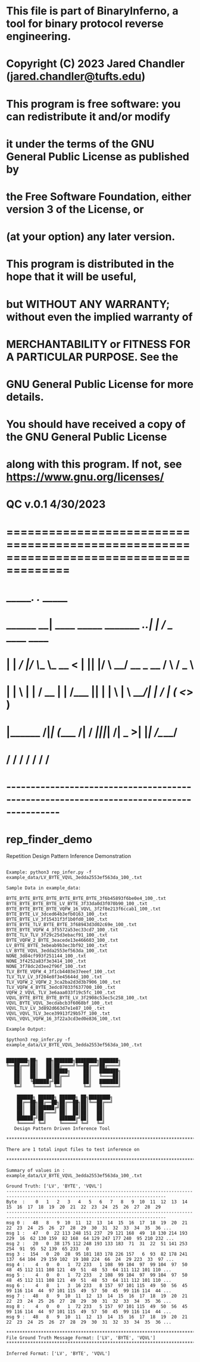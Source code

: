 # This file is part of BinaryInferno, a tool for binary protocol reverse engineering.
# Copyright (C) 2023 Jared Chandler (jared.chandler@tufts.edu)

# This program is free software: you can redistribute it and/or modify
# it under the terms of the GNU General Public License as published by
# the Free Software Foundation, either version 3 of the License, or
# (at your option) any later version.

# This program is distributed in the hope that it will be useful,
# but WITHOUT ANY WARRANTY; without even the implied warranty of
# MERCHANTABILITY or FITNESS FOR A PARTICULAR PURPOSE.  See the
# GNU General Public License for more details.

# You should have received a copy of the GNU General Public License
# along with this program.  If not, see <https://www.gnu.org/licenses/>
#
# QC v.0.1 4/30/2023
#
# =======================================================================================
# __________.__                            .___        _____                           
# \______   \__| ____ _____ _______ ___.__.|   | _____/ ____\___________  ____   ____  
#  |    |  _/  |/    \\__  \\_  __ <   |  ||   |/    \   __\/ __ \_  __ \/    \ /  _ \ 
#  |    |   \  |   |  \/ __ \|  | \/\___  ||   |   |  \  | \  ___/|  | \/   |  (  <_> )
#  |______  /__|___|  (____  /__|   / ____||___|___|  /__|  \___  >__|  |___|  /\____/ 
#         \/        \/     \/       \/              \/          \/           \/        
# ---------------------------------------------------------------------------------------


# rep_finder_demo
Repetition Design Pattern  Inference Demonstration


```Usage: python3 rep_infer.py -f datafile

Example: python3 rep_infer.py -f example_data/LV_BYTE_VQVL_3edda2553ef563da_100_.txt

Sample Data in example_data:

BYTE_BYTE_BYTE_BYTE_BYTE_BYTE_BYTE_3f6b45893f6be0e4_100_.txt
BYTE_BYTE_BYTE_BYTE_LV_BYTE_3f33da0d3f070b90_100_.txt
BYTE_BYTE_BYTE_BYTE_VQFW_16_VQVL_3f2f8e213f6ccab1_100_.txt
BYTE_BYTE_LV_3dced64b3efb0163_100_.txt
BYTE_BYTE_LV_3f15431f3f1b0fd0_100_.txt
BYTE_BYTE_TLV_BYTE_BYTE_3f68943d3d02c69e_100_.txt
BYTE_BYTE_VQFW_4_3f5572a53ec33cd7_100_.txt
BYTE_TLV_TLV_3f29c25d3ebacf91_100_.txt
BYTE_VQFW_2_BYTE_3eacede13e466603_100_.txt
LV_BYTE_BYTE_3ebeab9b3ec3bf92_100_.txt
LV_BYTE_VQVL_3edda2553ef563da_100_.txt
NONE_3d84cf993f251144_100_.txt
NONE_3f4252a83f3e3414_100_.txt
NONE_3f78dc2d3ee2f96f_100_.txt
TLV_BYTE_VQFW_4_3f1cb4403e37eeef_100_.txt
TLV_TLV_LV_3f204e8f3e45644d_100_.txt
TLV_VQFW_2_VQFW_2_3ca2ba2d3d3b7906_100_.txt
TLV_VQFW_4_BYTE_3edc07033f637700_100_.txt
VQFW_2_VQVL_TLV_3e6aaa033f19c5fc_100_.txt
VQVL_BYTE_BYTE_BYTE_BYTE_LV_3f2908c53ec5c258_100_.txt
VQVL_BYTE_VQVL_3ecdabcb3f6068bf_100_.txt
VQVL_TLV_LV_3d892d663d7e1e87_100_.txt
VQVL_VQVL_TLV_3ece39913f29b57f_100_.txt
VQVL_VQVL_VQFW_16_3f22a3cd3ed0e836_100_.txt

Example Output:

$python3 rep_infer.py -f example_data/LV_BYTE_VQVL_3edda2553ef563da_100_.txt


████████╗██╗   ██╗███████╗████████╗███████╗
╚══██╔══╝██║   ██║██╔════╝╚══██╔══╝██╔════╝
   ██║   ██║   ██║█████╗     ██║   ███████╗
   ██║   ██║   ██║██╔══╝     ██║   ╚════██║
   ██║   ╚██████╔╝██║        ██║   ███████║
   ╚═╝    ╚═════╝ ╚═╝        ╚═╝   ╚══════╝
                                           
    ██████╗ ██████╗ ██████╗ ██╗████████╗   
    ██╔══██╗██╔══██╗██╔══██╗██║╚══██╔══╝   
    ██║  ██║██████╔╝██║  ██║██║   ██║      
    ██║  ██║██╔═══╝ ██║  ██║██║   ██║      
    ██████╔╝██║     ██████╔╝██║   ██║      
    ╚═════╝ ╚═╝     ╚═════╝ ╚═╝   ╚═╝      
   Design Pattern Driven Inference Tool

********************************************************************************

There are 1 total input files to test inference on

********************************************************************************

Summary of values in : example_data/LV_BYTE_VQVL_3edda2553ef563da_100_.txt

Ground Truth: ['LV', 'BYTE', 'VQVL']
----------------------------------------------------------------------------------------------------------------------------------
Byte  :    0   1   2   3   4   5   6   7   8   9  10  11  12  13  14  15  16  17  18  19  20  21  22  23  24  25  26  27  28  29
----------------------------------------------------------------------------------------------------------------------------------
msg 0 :   48   8   9  10  11  12  13  14  15  16  17  18  19  20  21  22  23  24  25  26  27  28  29  30  31  32  33  34  35  36 ...
msg 1 :   47   0  22 113 248 151 237  29 121 168  49  18 130 214 193 229  16  62 130 159  82 168  64 129 247 177 240  95 210 232 ...
msg 2 :   20   0  38 175 112 248 193 133 183  71  31  22  51 141 253 254  91  95  52 139  65 233   0
msg 3 :  154   0  20  28  95 181 183 178 226 157   6  93  82 178 241 137  64 104  29 159 102  19 108 224  66  24  29 223  33  97 ...
msg 4 :    4   0   0   1  72 233   1 108  99 104  97  99 104  97  50  48  45 112 111 108 121  49  51  48  53  64 111 112 101 110 ...
msg 5 :    4   0   0   1  72 233   2 108  99 104  97  99 104  97  50  48  45 112 111 108 121  49  51  48  53  64 111 112 101 110 ...
msg 6 :    4   8   1   3  16 233   8 157  97 101 115  49  50  56  45  99 116 114  44  97 101 115  49  57  50  45  99 116 114  44 ...
msg 7 :   48   8   9  10  11  12  13  14  15  16  17  18  19  20  21  22  23  24  25  26  27  28  29  30  31  32  33  34  35  36 ...
msg 8 :    4   0   0   1  72 233   5 157  97 101 115  49  50  56  45  99 116 114  44  97 101 115  49  57  50  45  99 116 114  44 ...
msg 9 :   48   8   9  10  11  12  13  14  15  16  17  18  19  20  21  22  23  24  25  26  27  28  29  30  31  32  33  34  35  36 ...

********************************************************************************
File Ground Truth Message Format: ['LV', 'BYTE', 'VQVL']
********************************************************************************

Inferred Format: ['LV', 'BYTE', 'VQVL']
```
